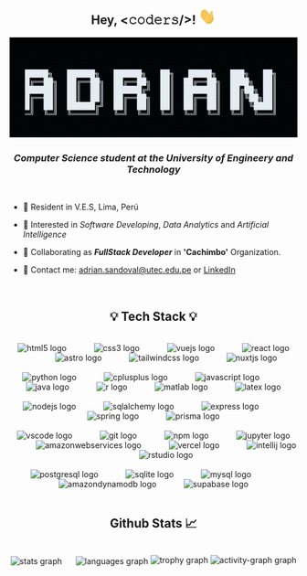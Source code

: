 <h2 align="center"> Hey, <𝚌𝚘𝚍𝚎𝚛𝚜/>! <img src="./public/Hi.gif" width="30px"></h2>

<div align="center">
  <img src="./public/name.gif" alt="name_gif" width="600" height="175"/>
</div>

<!-- <pre align="center">
</pre> -->

<h3 align="center"><em>Computer Science student at the University of Engineery and Technology</em></h3>
<br>

- 🥔 Resident in V.E.S, Lima, Perú

- 👀 Interested in _Software Developing_, _Data Analytics_ and _Artificial Intelligence_ 

<!-- -  Currently working as ... 🌱-->

- 💞️ Collaborating as **_FullStack Developer_** in **'Cachimbo'** Organization.

- 📧 Contact me: adrian.sandoval@utec.edu.pe or [LinkedIn](https://www.linkedin.com/in/adsandovalio/)


<br>
<h2 align="center"> 💡 Tech Stack 💡 </h2>
<br>

<div align="center">
  <img src="https://cdn.simpleicons.org/html5/E34F26" height="30" alt="html5 logo"  />
  <img width="40" />
  <img src="https://cdn.simpleicons.org/css3/1572B6" height="30" alt="css3 logo"  />
  <img width="40" />
  <img src="https://cdn.simpleicons.org/vuedotjs/4FC08D" height="30" alt="vuejs logo"  />
  <img width="40" />
  <img src="https://cdn.jsdelivr.net/gh/devicons/devicon/icons/react/react-original.svg" height="30" alt="react logo"  />
  <img width="40" />
  <img src="https://cdn.simpleicons.org/astro/FF5D01" height="30" alt="astro logo"  />
  <img width="40" />
  <img src="https://cdn.simpleicons.org/tailwindcss/06B6D4" height="30" alt="tailwindcss logo"  />
  <img width="40" />
  <img src="https://cdn.simpleicons.org/nuxtdotjs/00DC82" height="30" alt="nuxtjs logo"  />
</div>

<br clear="both">

<div align="center">
  <img src="https://cdn.jsdelivr.net/gh/devicons/devicon/icons/python/python-original.svg" height="30" alt="python logo"  />
  <img width="40" />
  <img src="https://cdn.simpleicons.org/c++/00599C" height="30" alt="cplusplus logo"  />
  <img width="40" />
  <img src="https://cdn.jsdelivr.net/gh/devicons/devicon/icons/javascript/javascript-original.svg" height="30" alt="javascript logo"  />
  <img width="40" />
  <img src="https://cdn.jsdelivr.net/gh/devicons/devicon/icons/java/java-original.svg" height="30" alt="java logo"  />
  <img width="40" />
  <img src="https://cdn.jsdelivr.net/gh/devicons/devicon/icons/r/r-original.svg" height="30" alt="r logo"  />
  <img width="40" />
  <img src="https://cdn.jsdelivr.net/gh/devicons/devicon/icons/matlab/matlab-original.svg" height="30" alt="matlab logo"  />
  <img width="40" />
  <img src="https://cdn.simpleicons.org/latex/008080" height="30" alt="latex logo"  />
</div>

<br clear="both">

<div align="center">
  <img src="https://cdn.simpleicons.org/nodedotjs/339933" height="30" alt="nodejs logo"  />
  <img width="40" />
  <img src="https://cdn.jsdelivr.net/gh/devicons/devicon/icons/sqlalchemy/sqlalchemy-original.svg" height="30" alt="sqlalchemy logo"  />
  <img width="40" />
  <img src="https://skillicons.dev/icons?i=express" height="30" alt="express logo"  />
  <img width="40" />
  <img src="https://cdn.simpleicons.org/spring/6DB33F" height="30" alt="spring logo"  />
  <img width="40" />
  <img src="https://skillicons.dev/icons?i=prisma" height="30" alt="prisma logo"  />
</div>

<br clear="both">

<div align="center">
  <img src="https://cdn.jsdelivr.net/gh/devicons/devicon/icons/vscode/vscode-original.svg" height="30" alt="vscode logo"  />
  <img width="40" />
  <img src="https://cdn.jsdelivr.net/gh/devicons/devicon/icons/git/git-original.svg" height="30" alt="git logo"  />
  <img width="40" />
  <img src="https://cdn.jsdelivr.net/gh/devicons/devicon/icons/npm/npm-original-wordmark.svg" height="30" alt="npm logo"  />
  <img width="40" />
  <img src="https://cdn.jsdelivr.net/gh/devicons/devicon/icons/jupyter/jupyter-original.svg" height="30" alt="jupyter logo"  />
  <img width="40" />
  <img src="https://skillicons.dev/icons?i=aws" height="30" alt="amazonwebservices logo"  />
  <img width="40" />
  <img src="https://skillicons.dev/icons?i=vercel" height="30" alt="vercel logo"  />
  <img width="40" />
  <img src="https://cdn.jsdelivr.net/gh/devicons/devicon/icons/intellij/intellij-original.svg" height="30" alt="intellij logo"  />
  <img width="40" />
  <img src="https://cdn.jsdelivr.net/gh/devicons/devicon/icons/rstudio/rstudio-original.svg" height="30" alt="rstudio logo"  />
</div>

<br clear="both">

<div align="center">
  <img src="https://cdn.simpleicons.org/postgresql/4169E1" height="30" alt="postgresql logo"  />
  <img width="40" />
  <img src="https://cdn.jsdelivr.net/gh/devicons/devicon/icons/sqlite/sqlite-original.svg" height="30" alt="sqlite logo"  />
  <img width="40" />
  <img src="https://cdn.jsdelivr.net/gh/devicons/devicon/icons/mysql/mysql-original.svg" height="30" alt="mysql logo"  />
  <img width="40" />
  <img src="https://cdn.simpleicons.org/amazondynamodb/4053D6" height="30" alt="amazondynamodb logo"  />
  <img width="40" />
  <img src="https://cdn.simpleicons.org/supabase/3ECF8E" height="30" alt="supabase logo"  />
</div>

<!-- <br clear="both">

<div align="center">
  <img src="https://cdn.jsdelivr.net/gh/devicons/devicon/icons/numpy/numpy-original.svg" height="30" alt="numpy logo"  />
  <img width="40" />
  <img src="https://cdn.jsdelivr.net/gh/devicons/devicon/icons/pandas/pandas-original.svg" height="30" alt="pandas logo"  />
  <img width="40" />
  <img src="https://cdn.jsdelivr.net/gh/devicons/devicon/icons/tensorflow/tensorflow-original.svg" height="30" alt="tensorflow logo"  />
  <img width="40" />
  <img src="https://cdn.simpleicons.org/opencv/5C3EE8" height="30" alt="opencv logo"  />
  <img width="40" />
  <img src="https://cdn.jsdelivr.net/gh/devicons/devicon/icons/opencv/opencv-original.svg" height="30" alt="opencv logo"  />
</div> -->


<br>
<h2 align="center"> Github Stats 📈 </h2>
<br>

<div align="center">
  <img align="center" src="https://github-readme-stats.vercel.app/api?username=Sandovl0593&show_icons=true_color=fff&icon_color=79ff97&text_color=9f9f9f&bg_color=151515" style="padding-right: 20px" height="170" alt="stats graph"/>
  <img align="center" src="https://github-readme-stats.vercel.app/api/top-langs/?username=Sandovl0593&layout=compact&&text_color=9f9f9f&bg_color=151515" height="170" alt="languages graph"/>
  <img src="https://github-profile-trophy.vercel.app?username=Sandovl0593&theme=dracula&column=-1&row=1&margin-w=8&margin-h=8&no-bg=false&no-frame=false&order=4" height="150" alt="trophy graph"  />
  <img src="https://github-readme-activity-graph.vercel.app/graph?username=Sandovl0593&radius=16&theme=react&area=true&order=5" height="200" alt="activity-graph graph"  />
</div>
